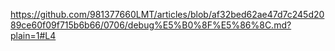 https://github.com/981377660LMT/articles/blob/af32bed62ae47d7c245d2089ce60f09f715b6b66/0706/debug%E5%B0%8F%E5%86%8C.md?plain=1#L4
